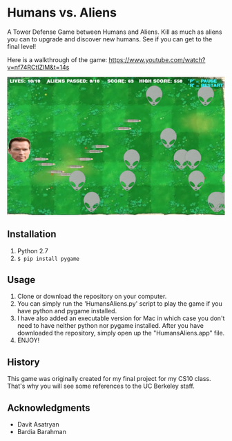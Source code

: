 # Humans vs. Aliens
A Tower Defense Game between Humans and Aliens. Kill as much as aliens you can to upgrade and discover new humans. See if you can get to the final level!

Here is a walkthrough of the game: https://www.youtube.com/watch?v=nf74RCtIZlM&t=14s

![Sample Image](/images/sample.png)

## Installation
1. Python 2.7
2. `$ pip install pygame`

## Usage
1. Clone or download the repository on your computer.
2. You can simply run the 'HumansAliens.py' script to play the game if you have python and pygame installed.
3. I have also added an executable version for Mac in which case you don't need to have neither python nor pygame installed. After you have downloaded the repository, simply open up the "HumansAliens.app" file.
4. ENJOY!

## History
This game was originally created for my final project for my CS10 class. That's why you will see some references to the UC Berkeley staff.

## Acknowledgments
- Davit Asatryan
- Bardia Barahman

